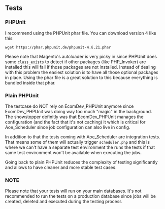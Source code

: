 ## Tests

### PHPUnit

I recommend using the PHPUnit phar file. You can download version 4 like this
```
wget https://phar.phpunit.de/phpunit-4.8.21.phar
```

Please note that Magento's autoloader is very picky in since PHPUnit does some `class_exists` to detect if other packages 
(like PHP_Invoker) are installed this will fail if those packages are not installed. Instead of dealing with this problem
the easiest solution is to have all those optional packages in place. Using the phar file is a great solution to this
because everything is bundled inside that phar.

### Plain PHPUnit

The testcase do NOT rely on EcomDev_PHPUnit anymore since EcomDev_PHPUnit was doing way too much "magic" in the background.
The showstopper definitly was that EcomDev_PHPUnit manages the configuration (and the fact that it's not caching) it
which is critical for Aoe_Scheduler since job configuration can also live in config.

In addition to that the tests coming with Aoe_Scheduler are integration tests. That means some of them will actually trigger
`scheduler.php` and this is where we can't have a separate test environment the runs the tests if that same test environment
won't be available when executing the jobs. 

Going back to plain PHPUnit reduces the complexity of testing significantly and allows to have cleaner and more stable test cases.

### NOTE

Please note that your tests will run on your main databases. It's not recommended to run the tests on a production database
since jobs will be created, deleted and executed during the testing process

